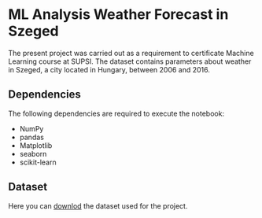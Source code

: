 # ML Analysis Weather Forecast in Szeged
The present project was carried out as a requirement to certificate Machine Learning course at SUPSI. The dataset contains parameters about weather in Szeged, a city located in Hungary, between 2006 and 2016.
## Dependencies
The following dependencies are required to execute the notebook:
* NumPy
* pandas
* Matplotlib
* seaborn
* scikit-learn

## Dataset
Here you can [downlod](https://www.kaggle.com/budincsevity/szeged-weather) the dataset used for the project.
